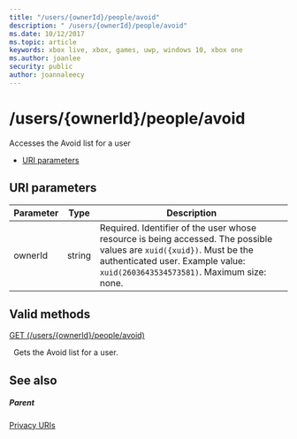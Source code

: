 ```yaml
---
title: "/users/{ownerId}/people/avoid"
description: " /users/{ownerId}/people/avoid"
ms.date: 10/12/2017
ms.topic: article
keywords: xbox live, xbox, games, uwp, windows 10, xbox one
ms.author: joanlee
security: public
author: joannaleecy
---
```


# /users/{ownerId}/people/avoid
Accesses the Avoid list for a user

  * [URI parameters](#ID4EQ)

<a id="ID4EQ"></a>


## URI parameters

| Parameter| Type| Description|
| --- | --- | --- |
| ownerId| string| Required. Identifier of the user whose resource is being accessed. The possible values are <code>xuid({xuid})</code>. Must be the authenticated user. Example value: <code>xuid(2603643534573581)</code>. Maximum size: none. |

<a id="ID4ERB"></a>


## Valid methods

[GET (/users/{ownerId}/people/avoid)](uri-privacyusersxuidpeopleavoidget.md)

&nbsp;&nbsp;Gets the Avoid list for a user.

<a id="ID4E2B"></a>


## See also

<a id="ID4E4B"></a>


##### Parent

[Privacy URIs](atoc-reference-privacyv2.md)